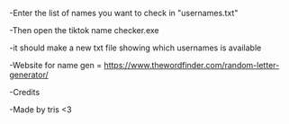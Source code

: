 -Enter the list of names you want to check in "usernames.txt"

-Then open the tiktok name checker.exe

-it should make a new txt file showing which usernames is available

-Website for name gen = https://www.thewordfinder.com/random-letter-generator/


-Credits

-Made by tris <3

